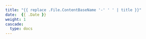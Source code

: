 ```yaml
---
title: "{{ replace .File.ContentBaseName '-' ' ' | title }}"
date:  {{ .Date }}
weight: 1
cascade:
  type: docs
---
```

